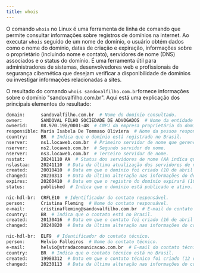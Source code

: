 ```yaml
---
title: whois
---
```

O comando `whois`​ no Linux é uma ferramenta de linha de comando que permite consultar informações sobre registros de domínios na internet. Ao executar `whois`​ seguido de um nome de domínio, o usuário obtém dados como o nome do domínio, datas de criação e expiração, informações sobre o proprietário (incluindo nome e contato), servidores de nome (DNS) associados e o status do domínio. É uma ferramenta útil para administradores de sistemas, desenvolvedores web e profissionais de segurança cibernética que desejam verificar a disponibilidade de domínios ou investigar informações relacionadas a sites.

O resultado do comando `whois sandovalfilho.com.br`​ fornece informações sobre o domínio "sandovalfilho.com.br". Aqui está uma explicação dos principais elementos do resultado:

```bash
domain:      sandovalfilho.com.br  # Nome do domínio consultado.
owner:       SANDOVAL FILHO SOCIEDADE DE ADVOGADOS  # Nome da entidade que possui o domínio.
ownerid:     08.970.198/0001-48  # CNPJ da empresa proprietária do domínio.
responsible: Maria Isabela De Tommaso Oliviera  # Nome da pessoa responsável pelo domínio.
country:     BR  # Indica que o domínio está registrado no Brasil.
nserver:     ns1.locaweb.com.br  # Primeiro servidor de nome que gerencia o domínio.
nserver:     ns2.locaweb.com.br  # Segundo servidor de nome.
nserver:     ns3.locaweb.com.br  # Terceiro servidor de nome.
nsstat:      20241110 AA  # Status dos servidores de nome (AA indica que estão ativos).
nslastaa:    20241110  # Data da última atualização dos servidores de nome.
created:     20010410  # Data em que o domínio foi criado (10 de abril de 2001).
changed:     20230313  # Data da última alteração nas informações do domínio (13 de março de 2023).
expires:     20260410  # Data em que o registro do domínio expirará (10 de abril de 2026), a menos que seja renovado.
status:      published  # Indica que o domínio está publicado e ativo.

nic-hdl-br:  CRFLE10  # Identificador do contato responsável.
person:      Cristina Fleming  # Nome do contato responsável.
e-mail:      cristinafleming@sandovalfilho.com.br  # E-mail do contato responsável.
country:     BR  # Indica que o contato está no Brasil.
created:     20130416  # Data em que o contato foi criado (16 de abril de 2013).
changed:     20240820  # Data da última alteração nas informações do contato.

nic-hdl-br:  ELF9  # Identificador do contato técnico.
person:      Helvio Falleiros  # Nome do contato técnico.
e-mail:      helvio@stradacomunicacao.com.br  # E-mail do contato técnico.
country:     BR  # Indica que o contato técnico está no Brasil.
created:     19980312  # Data em que o contato técnico foi criado (12 de março de 1998).
changed:     20230113  # Data da última alteração nas informações do contato técnico.
```

